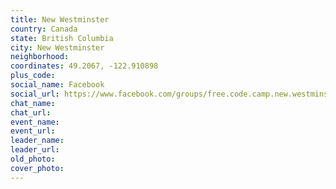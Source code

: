 ```yaml
---
title: New Westminster
country: Canada
state: British Columbia
city: New Westminster
neighborhood: 
coordinates: 49.2067, -122.910898
plus_code:
social_name: Facebook
social_url: https://www.facebook.com/groups/free.code.camp.new.westminster
chat_name:
chat_url:
event_name:
event_url:
leader_name:
leader_url:
old_photo: 
cover_photo:
---
```

